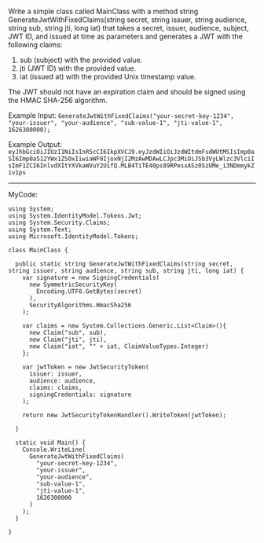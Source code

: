 Write a simple class called MainClass with a method string GenerateJwtWithFixedClaims(string secret, string issuer, string audience, string sub, string jti, long iat) that takes a secret, issuer, audience, subject, JWT ID, and issued at time as parameters and generates a JWT with the following claims:

1. sub (subject) with the provided value.
2. jti (JWT ID) with the provided value.
3. iat (issued at) with the provided Unix timestamp value.

The JWT should not have an expiration claim and should be signed using the HMAC SHA-256 algorithm.

Example Input:
`GenerateJwtWithFixedClaims("your-secret-key-1234", "your-issuer", "your-audience", "sub-value-1", "jti-value-1", 1626300000);`

Example Output:
`eyJhbGciOiJIUzI1NiIsInR5cCI6IkpXVCJ9.eyJzdWIiOiJzdWItdmFsdWUtMSIsImp0aSI6Imp0aS12YWx1ZS0xIiwiaWF0IjoxNjI2MzAwMDAwLCJpc3MiOiJ5b3VyLWlzc3VlciIsImF1ZCI6InlvdXItYXVkaWVuY2UifQ.MLB4TiTE40ps89RPesxASz0SzUMe_i3NDmmykZiv1ps`

------

MyCode:

```
using System;
using System.IdentityModel.Tokens.Jwt;
using System.Security.Claims;
using System.Text;
using Microsoft.IdentityModel.Tokens;

class MainClass {

  public static string GenerateJwtWithFixedClaims(string secret, string issuer, string audience, string sub, string jti, long iat) {
    var signature = new SigningCredentials(
      new SymmetricSecurityKey(
        Encoding.UTF8.GetBytes(secret)
      ),
      SecurityAlgorithms.HmacSha256
    );

    var claims = new System.Collections.Generic.List<Claim>(){
      new Claim("sub", sub),
      new Claim("jti", jti),
      new Claim("iat", "" + iat, ClaimValueTypes.Integer)
    };

    var jwtToken = new JwtSecurityToken(
      issuer: issuer,
      audience: audience,
      claims: claims,
      signingCredentials: signature
    );

    return new JwtSecurityTokenHandler().WriteToken(jwtToken);

  }

  static void Main() {
    Console.WriteLine(
      GenerateJwtWithFixedClaims(
        "your-secret-key-1234", 
        "your-issuer", 
        "your-audience", 
        "sub-value-1", 
        "jti-value-1", 
        1626300000
      )
    );
  }
  
}
```
